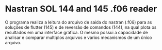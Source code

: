 # Nastran SOL 144 and 145 .f06 reader

O programa realiza a leitura do arquivo de saída do nastran (.f06) para as soluções de flutter (145) e de reversão de comandos (144), na qual plota os resultados em uma interface gráfica.
O mesmo possui a capacidade de analisar e comparar multiplos arquivos e varios mecanismos de um único arquivo.

